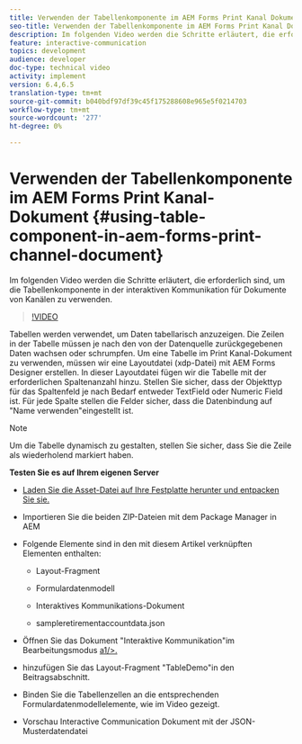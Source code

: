 ```yaml
---
title: Verwenden der Tabellenkomponente im AEM Forms Print Kanal Dokument
seo-title: Verwenden der Tabellenkomponente im AEM Forms Print Kanal Dokument
description: Im folgenden Video werden die Schritte erläutert, die erforderlich sind, um die Tabellenkomponente in der interaktiven Kommunikation für Dokumente von Kanälen zu verwenden.
feature: interactive-communication
topics: development
audience: developer
doc-type: technical video
activity: implement
version: 6.4,6.5
translation-type: tm+mt
source-git-commit: b040bdf97df39c45f175288608e965e5f0214703
workflow-type: tm+mt
source-wordcount: '277'
ht-degree: 0%

---
```



# Verwenden der Tabellenkomponente im AEM Forms Print Kanal-Dokument {#using-table-component-in-aem-forms-print-channel-document}

Im folgenden Video werden die Schritte erläutert, die erforderlich sind, um die Tabellenkomponente in der interaktiven Kommunikation für Dokumente von Kanälen zu verwenden.

>[!VIDEO](https://video.tv.adobe.com/v/27769?quality=9&learn=on)

Tabellen werden verwendet, um Daten tabellarisch anzuzeigen. Die Zeilen in der Tabelle müssen je nach den von der Datenquelle zurückgegebenen Daten wachsen oder schrumpfen. Um eine Tabelle im Print Kanal-Dokument zu verwenden, müssen wir eine Layoutdatei (xdp-Datei) mit AEM Forms Designer erstellen. In dieser Layoutdatei fügen wir die Tabelle mit der erforderlichen Spaltenanzahl hinzu. Stellen Sie sicher, dass der Objekttyp für das Spaltenfeld je nach Bedarf entweder TextField oder Numeric Field ist. Für jede Spalte stellen die Felder sicher, dass die Datenbindung auf &quot;Name verwenden&quot;eingestellt ist.

>[!NOTE]
>
>Um die Tabelle dynamisch zu gestalten, stellen Sie sicher, dass Sie die Zeile als wiederholend markiert haben.

**Testen Sie es auf Ihrem eigenen Server**

* [Laden Sie die Asset-Datei auf Ihre Festplatte herunter und entpacken Sie sie.](assets/usingtablesinprintchannel.zip)

* Importieren Sie die beiden ZIP-Dateien mit dem Package Manager in AEM

* Folgende Elemente sind in den mit diesem Artikel verknüpften Elementen enthalten:

   * Layout-Fragment

   * Formulardatenmodell

   * Interaktives Kommunikations-Dokument
   * sampleretirementaccountdata.json

* Öffnen Sie das Dokument &quot;Interaktive Kommunikation&quot;im Bearbeitungsmodus [a1/>.](http://localhost:4502/editor.html/content/forms/af/401kstatement/tablesinprintdocument/channels/print.html)

* hinzufügen Sie das Layout-Fragment &quot;TableDemo&quot;in den Beitragsabschnitt.
* Binden Sie die Tabellenzellen an die entsprechenden Formulardatenmodellelemente, wie im Video gezeigt.

* Vorschau Interactive Communication Dokument mit der JSON-Musterdatendatei

